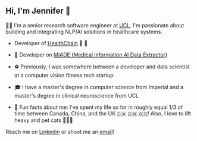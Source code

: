 ## Hi, I'm Jennifer 👋

👩‍💻 I'm a senior research software engineer at [UCL](https://www.ucl.ac.uk/health-informatics/ucl-institute-health-informatics). I'm passionate about building and integrating NLP/AI solutions in healthcare systems.

- Developer of [HealthChain](https://github.com/dotimplement/HealthChain) 💫 🏥

- 💖 Developer on [MiADE (Medical information AI Data Extractor)](https://www.ucl.ac.uk/health-informatics/research/medical-information-ai-data-extractor-miade)
- ⚽ Previously, I was somewhere between a developer and data scientist at a computer vision fitness tech startup
- 🎓 I have a master's degree in computer science from Imperial and a master's degree in clinical neuroscience from UCL
- 🌈 Fun facts about me: I've spent my life so far in roughly equal 1/3 of time between Canada, China, and the UK 🇨🇦 🇨🇳 🇬🇧! Also, I love to lift heavy and pet cats 🏋️‍♀️🐾

Reach me on [Linkedin](https://www.linkedin.com/in/jenniferjiangkells) or shoot me an [email](mailto:jenniferjiangkells@gmail.com)!
